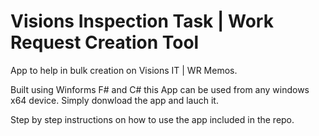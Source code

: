 # Visions Inspection Task | Work Request Creation Tool

App to help in bulk creation on Visions IT | WR Memos.

Built using Winforms F# and C# this App can be used from any windows x64 device. Simply donwload the app and lauch it.

Step by step instructions on how to use the app included in the repo.
